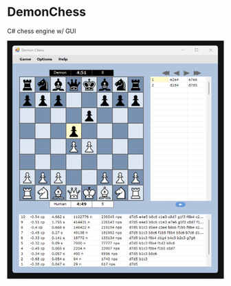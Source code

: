# DemonChess
 C# chess engine w/ GUI

![alt tag](https://raw.githubusercontent.com/FireFather/demonchess/master/demonchess.png)